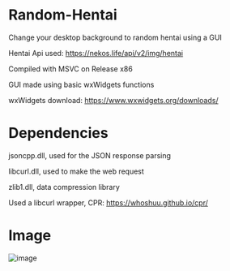 # Random-Hentai
Change your desktop background to random hentai using a GUI

Hentai Api used: https://nekos.life/api/v2/img/hentai                                                                                                                           

Compiled with MSVC on Release x86

GUI made using basic wxWidgets functions

wxWidgets download: https://www.wxwidgets.org/downloads/

# Dependencies
jsoncpp.dll, used for the JSON response parsing                                                                                                                                 

libcurl.dll, used to make the web request                                                                                                                                       

zlib1.dll, data compression library                                                                                                                                      

Used a libcurl wrapper, CPR: https://whoshuu.github.io/cpr/

# Image
![image](https://user-images.githubusercontent.com/75084509/123024873-c69b5580-d3a7-11eb-8882-c770f2a97b41.png)
